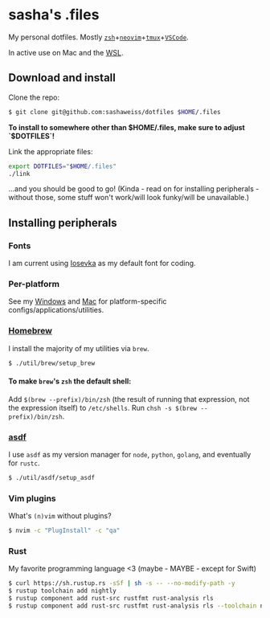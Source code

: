 # sasha's .files

My personal dotfiles. Mostly [`zsh`](https://www.zsh.org)+[`neovim`](https://neovim.io)+[`tmux`](https://github.com/tmux/tmux)+[`VSCode`](https://github.com/microsoft/vscode).

In active use on Mac and the [WSL](https://docs.microsoft.com/en-us/windows/wsl/faq).

## Download and install

Clone the repo:

```sh
$ git clone git@github.com:sashaweiss/dotfiles $HOME/.files
```

**To install to somewhere other than $HOME/.files, make sure to adjust `$DOTFILES`!**

Link the appropriate files:

```sh
export DOTFILES="$HOME/.files"
./link
```

...and you should be good to go! (Kinda - read on for installing peripherals - without those, some stuff won't work/will look funky/will be unavailable.)

## Installing peripherals

### Fonts

I am current using [Iosevka](https://github.com/be5invis/Iosevka) as my default font for coding.

### Per-platform

See my [Windows](./windows/README.md) and [Mac](./macOS/README.md) for platform-specific configs/applications/utilities.

### [Homebrew](https://brew.sh)

I install the majority of my utilities via `brew`.

```sh
$ ./util/brew/setup_brew
```

#### To make `brew`'s `zsh` the default shell:

Add `$(brew --prefix)/bin/zsh` (the result of running that expression, not the expression itself) to `/etc/shells`. Run `chsh -s $(brew --prefix)/bin/zsh`.

### [asdf](https://github.com/asdf-vm/asdf)

I use `asdf` as my version manager for `node`, `python`, `golang`, and eventually for `rustc`.

```sh
$ ./util/asdf/setup_asdf
```

### Vim plugins

What's `(n)vim` without plugins?

```sh
$ nvim -c "PlugInstall" -c "qa"
```

### Rust

My favorite programming language <3 (maybe - MAYBE - except for Swift)

```sh
$ curl https://sh.rustup.rs -sSf | sh -s -- --no-modify-path -y
$ rustup toolchain add nightly
$ rustup component add rust-src rustfmt rust-analysis rls
$ rustup component add rust-src rustfmt rust-analysis rls --toolchain nightly
```

